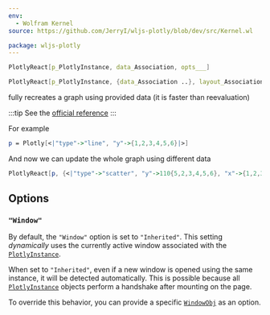 ```yaml
---
env:
  - Wolfram Kernel
source: https://github.com/JerryI/wljs-plotly/blob/dev/src/Kernel.wl

package: wljs-plotly
---
```

```mathematica
PlotlyReact[p_PlotlyInstance, data_Association, opts___]
```

```mathematica
PlotlyReact[p_PlotlyInstance, {data_Association ..}, layout_Association, opts___]
```

fully recreates a graph using provided data (it is faster than reevaluation)

:::tip
See the [official reference](https://plotly.com/javascript/plotlyjs-function-reference/)
:::

For example

```mathematica
p = Plotly[<|"type"->"line", "y"->{1,2,3,4,5,6}|>]
```

And now we can update the whole graph using different data

```mathematica
PlotlyReact[p, {<|"type"->"scatter", "y"->110{5,2,3,4,5,6}, "x"->{1,2,3,4,5,6}|>}];
```


## Options
### `"Window"`
By default, the `"Window"` option is set to `"Inherited"`. This setting *dynamically* uses the currently active window associated with the [`PlotlyInstance`](frontend/Reference/Plotly/PlotlyInstance.md).

When set to `"Inherited"`, even if a new window is opened using the same instance, it will be detected automatically. This is possible because all [`PlotlyInstance`](frontend/Reference/Plotly/PlotlyInstance.md) objects perform a handshake after mounting on the page.

To override this behavior, you can provide a specific [`WindowObj`](frontend/Reference/Frontend%20IO/WindowObj.md) as an option.